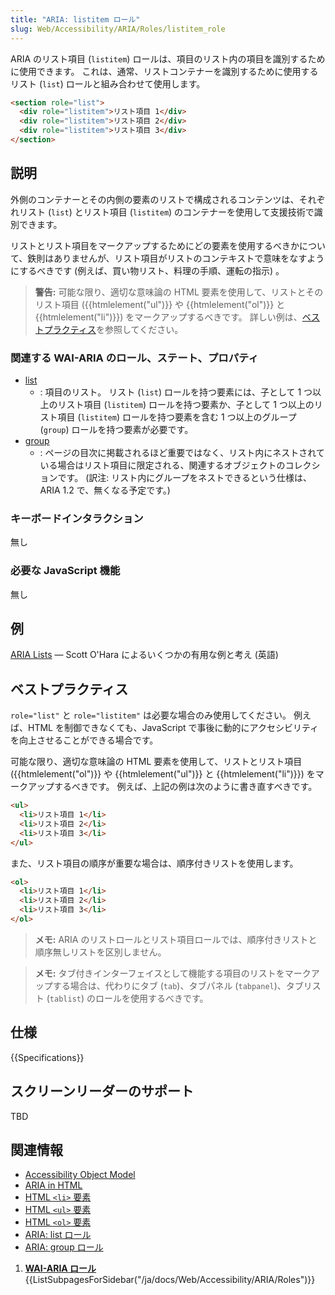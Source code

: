 ```yaml
---
title: "ARIA: listitem ロール"
slug: Web/Accessibility/ARIA/Roles/listitem_role
---
```


ARIA のリスト項目 (`listitem`) ロールは、項目のリスト内の項目を識別するために使用できます。 これは、通常、リストコンテナーを識別するために使用するリスト (`list`) ロールと組み合わせて使用します。

```html
<section role="list">
  <div role="listitem">リスト項目 1</div>
  <div role="listitem">リスト項目 2</div>
  <div role="listitem">リスト項目 3</div>
</section>
```

## 説明

外側のコンテナーとその内側の要素のリストで構成されるコンテンツは、それぞれリスト (`list`) とリスト項目 (`listitem`) のコンテナーを使用して支援技術で識別できます。

リストとリスト項目をマークアップするためにどの要素を使用するべきかについて、鉄則はありませんが、リスト項目がリストのコンテキストで意味をなすようにするべきです (例えば、買い物リスト、料理の手順、運転の指示) 。

> **警告:** 可能な限り、適切な意味論の HTML 要素を使用して、リストとそのリスト項目 ({{htmlelement("ul")}} や {{htmlelement("ol")}} と {{htmlelement("li")}}) をマークアップするべきです。 詳しい例は、[ベストプラクティス](#best_practices)を参照してください。

### 関連する WAI-ARIA のロール、ステート、プロパティ

- [list](/ja/docs/Web/Accessibility/ARIA/Roles/List_role)
  - : 項目のリスト。 リスト (`list`) ロールを持つ要素には、子として 1 つ以上のリスト項目 (`listitem`) ロールを持つ要素か、子として 1 つ以上のリスト項目 (`listitem`) ロールを持つ要素を含む 1 つ以上のグループ (`group`) ロールを持つ要素が必要です。
- [group](/ja/docs/Web/Accessibility/ARIA/ARIA_Techniques/Using_the_group_role)
  - : ページの目次に掲載されるほど重要ではなく、リスト内にネストされている場合はリスト項目に限定される、関連するオブジェクトのコレクションです。 (訳注: リスト内にグループをネストできるという仕様は、ARIA 1.2 で、無くなる予定です。)

### キーボードインタラクション

無し

### 必要な JavaScript 機能

無し

## 例

[ARIA Lists](https://www.scottohara.me/blog/2018/05/26/aria-lists.html) — Scott O'Hara によるいくつかの有用な例と考え (英語)

## ベストプラクティス

`role="list"` と `role="listitem"` は必要な場合のみ使用してください。 例えば、HTML を制御できなくても、JavaScript で事後に動的にアクセシビリティを向上させることができる場合です。

可能な限り、適切な意味論の HTML 要素を使用して、リストとリスト項目 ({{htmlelement("ol")}} や {{htmlelement("ul")}} と {{htmlelement("li")}}) をマークアップするべきです。 例えば、上記の例は次のように書き直すべきです。

```html
<ul>
  <li>リスト項目 1</li>
  <li>リスト項目 2</li>
  <li>リスト項目 3</li>
</ul>
```

また、リスト項目の順序が重要な場合は、順序付きリストを使用します。

```html
<ol>
  <li>リスト項目 1</li>
  <li>リスト項目 2</li>
  <li>リスト項目 3</li>
</ol>
```

> **メモ:** ARIA のリストロールとリスト項目ロールでは、順序付きリストと順序無しリストを区別しません。

> **メモ:** タブ付きインターフェイスとして機能する項目のリストをマークアップする場合は、代わりにタブ (`tab`)、タブパネル (`tabpanel`)、タブリスト (`tablist`) のロールを使用するべきです。

## 仕様

{{Specifications}}

## スクリーンリーダーのサポート

TBD

## 関連情報

- [Accessibility Object Model](https://wicg.github.io/aom/spec/)
- [ARIA in HTML](https://w3c.github.io/html-aria/)
- [HTML `<li>` 要素](/ja/docs/Web/HTML/Element/li)
- [HTML `<ul>` 要素](/ja/docs/Web/HTML/Element/ul)
- [HTML `<ol>` 要素](/ja/docs/Web/HTML/Element/ol)
- [ARIA: list ロール](/ja/docs/Web/Accessibility/ARIA/Roles/List_role)
- [ARIA: group ロール](/ja/docs/Web/Accessibility/ARIA/ARIA_Techniques/Using_the_group_role)

1. [**WAI-ARIA ロール**](/ja/docs/Web/Accessibility/ARIA/Roles){{ListSubpagesForSidebar("/ja/docs/Web/Accessibility/ARIA/Roles")}}
